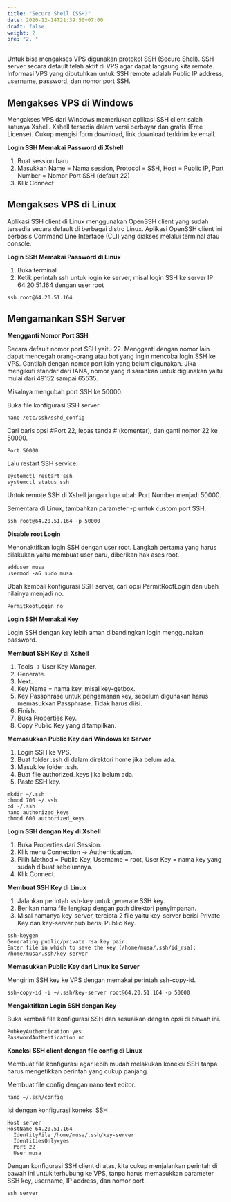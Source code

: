 ```yaml
---
title: "Secure Shell (SSH)"
date: 2020-12-14T21:39:50+07:00
draft: false
weight: 2
pre: "2. "
---
```


Untuk bisa mengakses VPS digunakan protokol SSH (Secure Shell). SSH server secara default telah aktif di VPS agar dapat langsung kita remote. Informasi VPS yang dibutuhkan untuk SSH remote adalah Public IP address, username, password, dan nomor port SSH.

## Mengakses VPS di Windows
Mengakses VPS dari Windows memerlukan aplikasi SSH client salah satunya Xshell. Xshell tersedia dalam  versi berbayar dan gratis (Free License). Cukup mengisi form download, link download terkirim ke email.

**Login SSH Memakai Password di Xshell**
1. Buat session baru
1. Masukkan Name = Nama session, Protocol = SSH, Host = Public IP, Port Number = Nomor Port SSH (default 22)
1. Klik Connect

## Mengakses VPS di Linux
Aplikasi SSH client di Linux menggunakan OpenSSH client yang sudah tersedia secara default di berbagai distro Linux. Aplikasi OpenSSH client ini berbasis Command Line Interface (CLI) yang diakses melalui terminal atau console.

**Login SSH Memakai Password di Linux**
1. Buka terminal
1. Ketik perintah ssh untuk login ke server, misal login SSH ke server IP 64.20.51.164 dengan user root 

```
ssh root@64.20.51.164
```
## Mengamankan SSH Server

**Mengganti Nomor Port SSH**

Secara default nomor port SSH yaitu 22. Mengganti dengan nomor lain dapat mencegah orang-orang atau bot yang ingin mencoba login SSH ke VPS. Gantilah dengan nomor port lain yang belum digunakan. Jika mengikuti standar dari IANA, nomor yang disarankan untuk digunakan yaitu mulai dari 49152 sampai 65535.

Misalnya mengubah port SSH ke 50000. 

Buka file konfigurasi SSH server

```
nano /etc/ssh/sshd_config
```

Cari baris opsi #Port 22, lepas tanda # (komentar), dan ganti nomor 22 ke 50000.

```
Port 50000
```

Lalu restart SSH service.

```
systemctl restart ssh
systemctl status ssh
```

Untuk remote SSH di Xshell jangan lupa ubah Port Number menjadi 50000.

Sementara di Linux, tambahkan parameter -p untuk custom port SSH.

```
ssh root@64.20.51.164 -p 50000
```

**Disable root Login**

Menonaktifkan login SSH dengan user root. Langkah pertama yang harus dilakukan yaitu membuat user baru, diberikan hak ases root.

```
adduser musa 
usermod -aG sudo musa 
```

Ubah kembali konfigurasi SSH server, cari opsi PermitRootLogin dan ubah nilainya menjadi no.

```
PermitRootLogin no
```

**Login SSH Memakai Key**

Login SSH dengan key lebih aman dibandingkan login menggunakan password.

**Membuat SSH Key di Xshell**
1. Tools → User Key Manager.
1. Generate.
1. Next.
1. Key Name = nama key, misal key-getbox.
1. Key Passphrase untuk pengamanan key, sebelum digunakan harus memasukkan Passphrase. Tidak harus diisi.
1. Finish.
1. Buka Properties Key.
1. Copy Public Key yang ditampilkan.

**Memasukkan Public Key dari Windows ke Server**
1. Login SSH ke VPS.
1. Buat folder .ssh di dalam direktori home jika belum ada.
1. Masuk ke folder .ssh.
1. Buat file authorized_keys jika belum ada.
1. Paste SSH key.

```
mkdir ~/.ssh
chmod 700 ~/.ssh
cd ~/.ssh
nano authorized_keys
chmod 600 authorized_keys
```

**Login SSH dengan Key di Xshell**
1. Buka Properties dari Session.
1. Klik menu Connection → Authentication.
1. Pilih Method = Public Key, Username = root, User Key = nama key yang sudah dibuat sebelumnya.
1. Klik Connect.

**Membuat SSH Key di Linux**
1. Jalankan perintah ssh-key untuk generate SSH key.
1. Berikan nama file lengkap dengan path direktori penyimpanan. 
1. Misal namanya key-server, tercipta 2 file yaitu key-server berisi Private Key dan key-server.pub berisi Public Key.

```
ssh-keygen
Generating public/private rsa key pair.
Enter file in which to save the key (/home/musa/.ssh/id_rsa): /home/musa/.ssh/key-server 
```

**Memasukkan Public Key dari Linux ke Server**

Mengirim SSH key ke VPS dengan memakai perintah ssh-copy-id.

```
ssh-copy-id -i ~/.ssh/key-server root@64.20.51.164 -p 50000
```

**Mengaktifkan Login SSH dengan Key**

Buka kembali file konfigurasi SSH dan sesuaikan dengan opsi di bawah ini.

```
PubkeyAuthentication yes	
PasswordAuthentication no 
```

**Koneksi SSH client dengan file config di Linux**

Membuat file konfigurasi agar lebih mudah melakukan koneksi SSH tanpa harus mengetikkan perintah yang cukup panjang.

Membuat file config dengan nano text editor. 

```
nano ~/.ssh/config
```

Isi dengan konfigurasi koneksi SSH

```
Host server
HostName 64.20.51.164 
  IdentityFile /home/musa/.ssh/key-server
  IdentitiesOnly=yes
  Port 22
  User musa
```

Dengan konfigurasi SSH client di atas, kita cukup menjalankan perintah di bawah ini untuk terhubung ke VPS, tanpa harus memasukkan parameter SSH key, username, IP address, dan nomor port.

```
ssh server
```